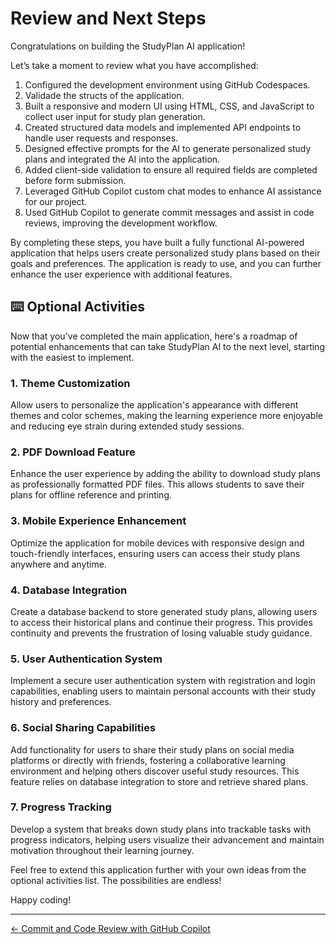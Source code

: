 # Review and Next Steps

Congratulations on building the StudyPlan AI application!

Let’s take a moment to review what you have accomplished:

1. Configured the development environment using GitHub Codespaces.
2. Validade the structs of the application.
3. Built a responsive and modern UI using HTML, CSS, and JavaScript to collect user input for study plan generation.
4. Created structured data models and implemented API endpoints to handle user requests and responses.
5. Designed effective prompts for the AI to generate personalized study plans and integrated the AI into the application.
6. Added client-side validation to ensure all required fields are completed before form submission.
7. Leveraged GitHub Copilot custom chat modes to enhance AI assistance for our project.
8. Used GitHub Copilot to generate commit messages and assist in code reviews, improving the development workflow.

By completing these steps, you have built a fully functional AI-powered application that helps users create personalized study plans based on their goals and preferences. The application is ready to use, and you can further enhance the user experience with additional features.

## ⌨️ Optional Activities

Now that you've completed the main application, here's a roadmap of potential enhancements that can take StudyPlan AI to the next level, starting with the easiest to implement.

### 1. Theme Customization

Allow users to personalize the application's appearance with different themes and color schemes, making the learning experience more enjoyable and reducing eye strain during extended study sessions.

### 2. PDF Download Feature

Enhance the user experience by adding the ability to download study plans as professionally formatted PDF files. This allows students to save their plans for offline reference and printing.

### 3. Mobile Experience Enhancement

Optimize the application for mobile devices with responsive design and touch-friendly interfaces, ensuring users can access their study plans anywhere and anytime.

### 4. Database Integration

Create a database backend to store generated study plans, allowing users to access their historical plans and continue their progress. This provides continuity and prevents the frustration of losing valuable study guidance.

### 5. User Authentication System

Implement a secure user authentication system with registration and login capabilities, enabling users to maintain personal accounts with their study history and preferences.

### 6. Social Sharing Capabilities

Add functionality for users to share their study plans on social media platforms or directly with friends, fostering a collaborative learning environment and helping others discover useful study resources. This feature relies on database integration to store and retrieve shared plans.

### 7. Progress Tracking

Develop a system that breaks down study plans into trackable tasks with progress indicators, helping users visualize their advancement and maintain motivation throughout their learning journey.


Feel free to extend this application further with your own ideas from the optional activities list. The possibilities are endless!

Happy coding!

---

[← Commit and Code Review with GitHub Copilot](08-step.md)
